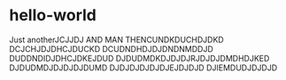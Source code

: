 # hello-world
Just anotherJCJJDJ
AND MAN THENCUNDKDUCHDJDKD
DCJCHJDJDHCJDUCKD
DCUDNDHDJDJDNDNMDDJD
DUDDNDIDJDHCJDKEJDUD
DJDUDMDKDJDJDJRJDJDJDMDHDJKED
DJDUDMDJDJDJDJDUMD
DJDJDJDJDJDJEJDJDJD
DJIEMDUDJDJDJD
